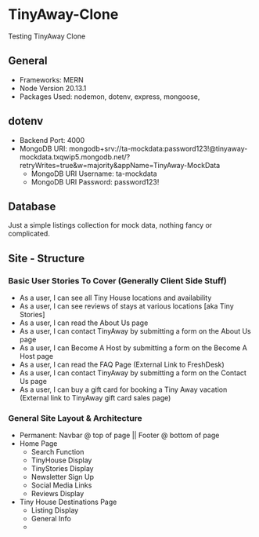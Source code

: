 # TinyAway-Clone
Testing TinyAway Clone

## General 
- Frameworks: MERN
- Node Version 20.13.1
- Packages Used: nodemon, dotenv, express, mongoose, 

## dotenv
- Backend Port: 4000 
- MongoDB URI: mongodb+srv://ta-mockdata:password123!@tinyaway-mockdata.txqwip5.mongodb.net/?retryWrites=true&w=majority&appName=TinyAway-MockData
    - MongoDB URI Username: ta-mockdata
    - MongoDB URI Password: password123!

## Database 
Just a simple listings collection for mock data, nothing fancy or complicated. 

## Site - Structure
### Basic User Stories To Cover (Generally Client Side Stuff)
- As a user, I can see all Tiny House locations and availability 
- As a user, I can see reviews of stays at various locations [aka Tiny Stories]
- As a user, I can read the About Us page
- As a user, I can contact TinyAway by submitting a form on the About Us page
- As a user, I can Become A Host by submitting a form on the Become A Host page
- As a user, I can read the FAQ Page (External Link to FreshDesk)
- As a user, I can contact TinyAway by submitting a form on the Contact Us page
- As a user, I can buy a gift card for booking a Tiny Away vacation (External link to TinyAway gift card sales page)

### General Site Layout & Architecture 
- Permanent: Navbar @ top of page || Footer @ bottom of page
- Home Page
    - Search Function
    - TinyHouse Display 
    - TinyStories Display
    - Newsletter Sign Up 
    - Social Media Links
    - Reviews Display
- Tiny House Destinations Page 
    - Listing Display
    - General Info
    - 